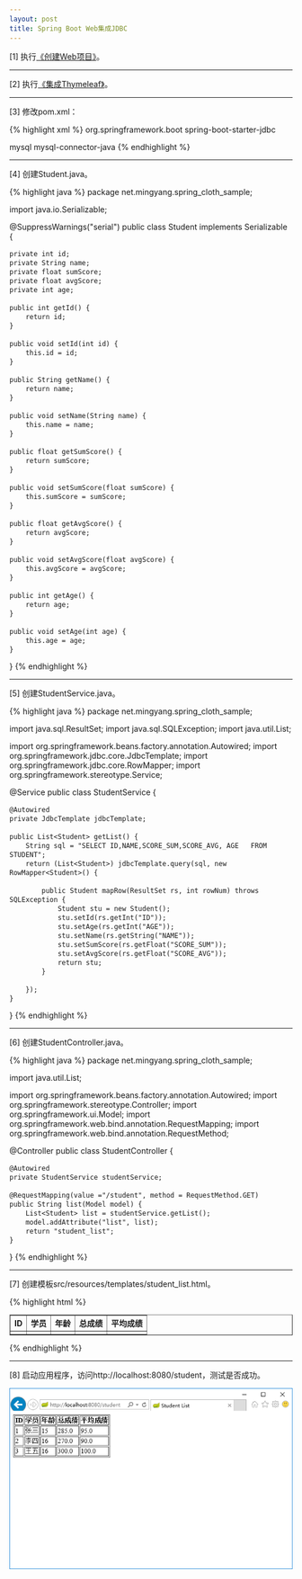 ```yaml
---
layout: post
title: Spring Boot Web集成JDBC
---
```


[1] 执行[《创建Web项目》](/2016/12/09/spring-boot-web-create-project)。

---

[2] 执行[《集成Thymeleaf》](/2016/12/09/spring-boot-web-integrate-thymeleaf)。


---

[3] 修改pom.xml：

{% highlight xml %}
<dependency>
    <groupId>org.springframework.boot</groupId>
    <artifactId>spring-boot-starter-jdbc</artifactId>
</dependency>

<dependency>
    <groupId>mysql</groupId>
    <artifactId>mysql-connector-java</artifactId>
</dependency>
{% endhighlight %}

---

[4] 创建Student.java。

{% highlight java %}
package net.mingyang.spring_cloth_sample;

import java.io.Serializable;

@SuppressWarnings("serial")
public class Student implements Serializable {

    private int id;
    private String name;
    private float sumScore;
    private float avgScore;
    private int age;
    
    public int getId() {
        return id;
    }
    
    public void setId(int id) {
        this.id = id;
    }
    
    public String getName() {
        return name;
    }
    
    public void setName(String name) {
        this.name = name;
    }
    
    public float getSumScore() {
        return sumScore;
    }
    
    public void setSumScore(float sumScore) {
        this.sumScore = sumScore;
    }
    
    public float getAvgScore() {
        return avgScore;
    }
    
    public void setAvgScore(float avgScore) {
        this.avgScore = avgScore;
    }
    
    public int getAge() {
        return age;
    }
    
    public void setAge(int age) {
        this.age = age;
    }
}
{% endhighlight %}

---

[5] 创建StudentService.java。

{% highlight java %}
package net.mingyang.spring_cloth_sample;

import java.sql.ResultSet;
import java.sql.SQLException;
import java.util.List;

import org.springframework.beans.factory.annotation.Autowired;
import org.springframework.jdbc.core.JdbcTemplate;
import org.springframework.jdbc.core.RowMapper;
import org.springframework.stereotype.Service;

@Service
public class StudentService {

    @Autowired
    private JdbcTemplate jdbcTemplate;

    public List<Student> getList() {
        String sql = "SELECT ID,NAME,SCORE_SUM,SCORE_AVG, AGE   FROM STUDENT";
        return (List<Student>) jdbcTemplate.query(sql, new RowMapper<Student>() {

            public Student mapRow(ResultSet rs, int rowNum) throws SQLException {
                Student stu = new Student();
                stu.setId(rs.getInt("ID"));
                stu.setAge(rs.getInt("AGE"));
                stu.setName(rs.getString("NAME"));
                stu.setSumScore(rs.getFloat("SCORE_SUM"));
                stu.setAvgScore(rs.getFloat("SCORE_AVG"));
                return stu;
            }
            
        });
    }
}
{% endhighlight %}

---

[6] 创建StudentController.java。

{% highlight java %}
package net.mingyang.spring_cloth_sample;

import java.util.List;

import org.springframework.beans.factory.annotation.Autowired;
import org.springframework.stereotype.Controller;
import org.springframework.ui.Model;
import org.springframework.web.bind.annotation.RequestMapping;
import org.springframework.web.bind.annotation.RequestMethod;

@Controller
public class StudentController {
    
    @Autowired
    private StudentService studentService;
    
    @RequestMapping(value ="/student", method = RequestMethod.GET)
    public String list(Model model) {
        List<Student> list = studentService.getList();
        model.addAttribute("list", list);
        return "student_list";
    }
}
{% endhighlight %}

---

[7] 创建模板src/resources/templates/student_list.html。

{% highlight html %}
<!DOCTYPE HTML>
<html xmlns:th="http://www.thymeleaf.org">
<head>
<title>Student List</title>
<meta http-equiv="Content-Type" content="text/html; charset=UTF-8" />
</head>
<body>
    <table border="1">
        <tr>
            <th>ID</th>
            <th>学员</th>
            <th>年龄</th>
            <th>总成绩</th>
            <th>平均成绩</th>
        </tr>
        <tr th:each="student : ${list}">
            <td th:text="${student.id}" />
            <td th:text="${student.name}" />
            <td th:text="${student.age}" />
            <td th:text="${student.sumScore}" />
            <td th:text="${student.avgScore}" />
        </tr>
    </table>
</body>
</html>
{% endhighlight %}

---

[8] 启动应用程序，访问http://localhost:8080/student，测试是否成功。

![spring-boot-web-integrate-jdbc](/assets/img/posts/spring-boot-web-integrate-jdbc.png)